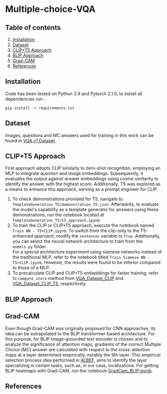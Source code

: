 # Multiple-choice-VQA

## Table of contents
   1. [Installation](#installation)
   1. [Dataset](#dataset)
   1. [CLIP+T5 Approach](CLIP+T5-Approach)
   1. [BLIP Approach](#BLIP-Approach)
   1. [Grad-CAM](#Grad-CAM)
   1. [References](#references-and-citation)

## Installation
Code has been tested on Python 3.9 and Pytorch 2.1.0, to install all dependencies run :
```
pip install -r requirements.txt
```
## Dataset
Images, questions and MC answers used for training in this work can be found in [VQA v1 Dataset](https://visualqa.org/vqa_v1_download.html). 

## CLIP+T5 Approach
First approach adopts CLIP similarly to zero-shot recognition, employing an MLP to integrate question and image embeddings. Subsequently, it evaluates the output against answer embeddings using cosine similarity to identify the answer with the highest score. Additionally, T5 was explored as a means to enhance this approach, serving as a prompt engineer for CLIP.

1. To check demonstrations provided for T5, navigate to `TemplateGeneration_T5/demonstration_t5.json`. Afterwards, to evaluate the model's capability as a template generator for answers using these demonstrations, run the notebook located at `TemplateGeneration_T5/t5_approach.ipynb`.
2. To train the CLIP or CLIP+T5 approach, execute the notebook named `Train NN - T5+CLIP.ipynb`. To switch from the clip-only to the T5-enhanced approach, modify the `sentences` variable to `True`. Additionally, you can select the neural network architecture to train from the `models.py` folder.<br>For a special architecture experiment using siamese networks instead of the traditional MLP, refer to the notebook titled `Train Siamese NN - T5+CLIP.ipynb`. However, the results were found to be inferior compared to those of a MLP.
3. To precalculate CLIP and CLIP+T5 embeddings for faster training, refer to `compute_store` method from [VQA_Dataset_CLIP](https://github.com/JansSolanoVega/Multiple-choice-VQA/blob/main/VQA_Dataset_CLIP.py#L273) and [VQA_Dataset_CLIP_T5](https://github.com/JansSolanoVega/Multiple-choice-VQA/blob/main/TemplateGeneration_T5/VQA_Dataset_CLIP_T5.py#L27), respectively. 
 
## BLIP Approach

## Grad-CAM
Even though Grad-CAM was originally proposed for CNN approaches, its idea can be extrapolated to the BLIP transformer-based architecture. For this purpose, for BLIP Image-grounded text encoder is chosen and to analyze the significance of attention maps, gradients of the correct Multiple Choice (MC) answer are calculated with respect to the cross-attention maps at a layer determined empirically, notably the 8th layer. This empirical selection process idea performed in [ALBEF](https://github.com/salesforce/ALBEF), aims to identify the layer specializing in certain tasks, such as, in our case, localizations. For getting BLIP heatmaps with Grad-CAM, run the notebook [GradCam_BLIP.ipynb](https://github.com/JansSolanoVega/Multiple-choice-VQA/blob/main/BLIP/GradCam_BLIP.ipynb).
## References
